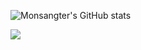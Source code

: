 ![Monsangter's GitHub stats](https://github-readme-stats.vercel.app/api?username=Monsangter&show_icons=true&theme=radical)

<img src="https://img.shields.io/badge/django?style=for-the-badge&logo=#092E20&logoColor=FFFFFF"/>
<!--
**Monsangter/Monsangter** is a ✨ _special_ ✨ repository because its `README.md` (this file) appears on your GitHub profile.

Here are some ideas to get you started:

- 🔭 I’m currently working on ...
- 🌱 I’m currently learning ...
- 👯 I’m looking to collaborate on ...
- 🤔 I’m looking for help with ...
- 💬 Ask me about ...
- 📫 How to reach me: ...
- 😄 Pronouns: ...
- ⚡ Fun fact: ...
-->
